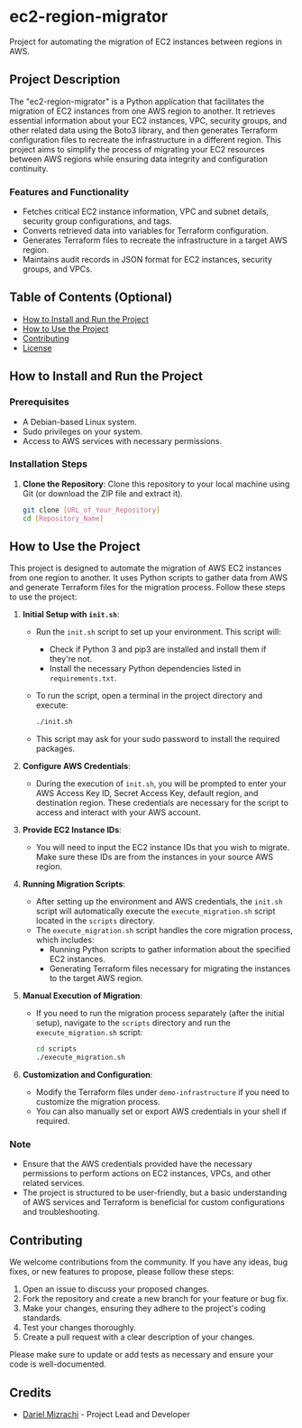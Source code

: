 # ec2-region-migrator

Project for automating the migration of EC2 instances between regions in AWS.

## Project Description

The "ec2-region-migrator" is a Python application that facilitates the migration of EC2 instances from one AWS region to another. It retrieves essential information about your EC2 instances, VPC, security groups, and other related data using the Boto3 library, and then generates Terraform configuration files to recreate the infrastructure in a different region. This project aims to simplify the process of migrating your EC2 resources between AWS regions while ensuring data integrity and configuration continuity.

### Features and Functionality

- Fetches critical EC2 instance information, VPC and subnet details, security group configurations, and tags.
- Converts retrieved data into variables for Terraform configuration.
- Generates Terraform files to recreate the infrastructure in a target AWS region.
- Maintains audit records in JSON format for EC2 instances, security groups, and VPCs.

## Table of Contents (Optional)

- [How to Install and Run the Project](#how-to-install-and-run-the-project)
- [How to Use the Project](#how-to-use-the-project)
- [Contributing](#contributing)
- [License](#license)

## How to Install and Run the Project

### Prerequisites

- A Debian-based Linux system.
- Sudo privileges on your system.
- Access to AWS services with necessary permissions.

### Installation Steps

1. **Clone the Repository**: Clone this repository to your local machine using Git (or download the ZIP file and extract it).

   ```bash
   git clone [URL_of_Your_Repository]
   cd [Repository_Name]

## How to Use the Project

This project is designed to automate the migration of AWS EC2 instances from one region to another. It uses Python scripts to gather data from AWS and generate Terraform files for the migration process. Follow these steps to use the project:

1. **Initial Setup with `init.sh`**:
   - Run the `init.sh` script to set up your environment. This script will:
     - Check if Python 3 and pip3 are installed and install them if they're not.
     - Install the necessary Python dependencies listed in `requirements.txt`.
   - To run the script, open a terminal in the project directory and execute:

     ```bash
     ./init.sh
     ```

   - This script may ask for your sudo password to install the required packages.

2. **Configure AWS Credentials**:
   - During the execution of `init.sh`, you will be prompted to enter your AWS Access Key ID, Secret Access Key, default region, and destination region. These credentials are necessary for the script to access and interact with your AWS account.

3. **Provide EC2 Instance IDs**:
   - You will need to input the EC2 instance IDs that you wish to migrate. Make sure these IDs are from the instances in your source AWS region.

4. **Running Migration Scripts**:
   - After setting up the environment and AWS credentials, the `init.sh` script will automatically execute the `execute_migration.sh` script located in the `scripts` directory.
   - The `execute_migration.sh` script handles the core migration process, which includes:
     - Running Python scripts to gather information about the specified EC2 instances.
     - Generating Terraform files necessary for migrating the instances to the target AWS region.

5. **Manual Execution of Migration**:
   - If you need to run the migration process separately (after the initial setup), navigate to the `scripts` directory and run the `execute_migration.sh` script:

     ```bash
     cd scripts
     ./execute_migration.sh
     ```

6. **Customization and Configuration**:
   - Modify the Terraform files under `demo-infrastructure` if you need to customize the migration process.
   - You can also manually set or export AWS credentials in your shell if required.

### Note

- Ensure that the AWS credentials provided have the necessary permissions to perform actions on EC2 instances, VPCs, and other related services.
- The project is structured to be user-friendly, but a basic understanding of AWS services and Terraform is beneficial for custom configurations and troubleshooting.

## Contributing

We welcome contributions from the community. If you have any ideas, bug fixes, or new features to propose, please follow these steps:

1. Open an issue to discuss your proposed changes.
2. Fork the repository and create a new branch for your feature or bug fix.
3. Make your changes, ensuring they adhere to the project's coding standards.
4. Test your changes thoroughly.
5. Create a pull request with a clear description of your changes.

Please make sure to update or add tests as necessary and ensure your code is well-documented.

## Credits

- [Dariel Mizrachi](https://github.com/devmf027) - Project Lead and Developer
